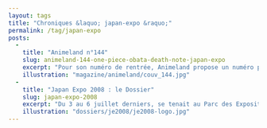 ```yaml
---
layout: tags
title: "Chroniques &laquo; japan-expo &raquo;"
permalink: /tag/japan-expo
posts:
  -
    title: "Animeland n°144"
    slug: animeland-144-one-piece-obata-death-note-japan-expo
    excerpt: "Pour son numéro de rentrée, Animeland propose un numéro principalement consacré aux têtes d'affiches croisées à Japan Expo. Les visiteurs du salon ne seront donc pas dépaysés par les sujets présentés. Une \"nouvelle formule\" est également mise en avant mais, comme cela est précisé dans l'éditorial d'Olivier FALLAIX, cela reste très subtil et seuls"
    illustration: "magazine/animeland/couv_144.jpg"
  -
    title: "Japan Expo 2008 : le Dossier"
    slug: japan-expo-2008
    excerpt: "Du 3 au 6 juillet derniers, se tenait au Parc des Expositions Paris-Nord Villepinte la neuvième édition de Japan Expo.Une semaine après l'événement, nous vous faisons part de nos réactions dans un dossier spécial aussi détaillé que possible. Nous attendons vos réactions par rapport à l'événement et à votre propre ressenti si vous y avez"
    illustration: "dossiers/je2008/je2008-logo.jpg"
---
```


